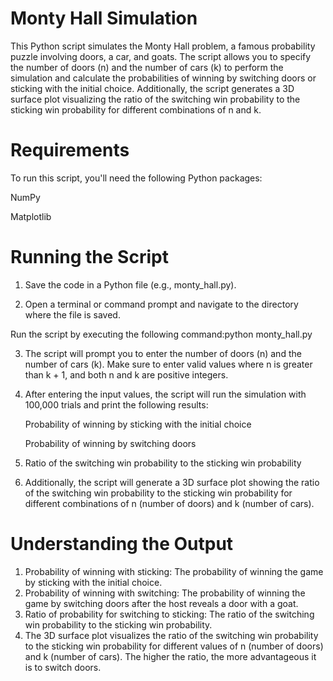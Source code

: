 # Monty Hall Simulation
This Python script simulates the Monty Hall problem, a famous probability puzzle involving doors, a car, and goats. The script allows you to specify the number of doors (n) and the number of cars (k) to perform the simulation and calculate the probabilities of winning by switching doors or sticking with the initial choice. Additionally, the script generates a 3D surface plot visualizing the ratio of the switching win probability to the sticking win probability for different combinations of n and k.

# Requirements
To run this script, you'll need the following Python packages:

NumPy

Matplotlib
# Running the Script
1. Save the code in a Python file (e.g., monty_hall.py).

2. Open a terminal or command prompt and navigate to the directory where the file is saved.

Run the script by executing the following command:python monty_hall.py

3. The script will prompt you to enter the number of doors (n) and the number of cars (k). Make sure to enter valid values where n is greater than k + 1, and both n and k are positive integers.

4. After entering the input values, the script will run the simulation with 100,000 trials and print the following results:

   Probability of winning by sticking with the initial choice
   
   Probability of winning by switching doors
   
5. Ratio of the switching win probability to the sticking win probability

6. Additionally, the script will generate a 3D surface plot showing the ratio of the switching win probability to the sticking win probability for different combinations of n (number of doors) and k (number of cars).

# Understanding the Output
1. Probability of winning with sticking: The probability of winning the game by sticking with the initial choice.
2. Probability of winning with switching: The probability of winning the game by switching doors after the host reveals a door with a goat.
3. Ratio of probability for switching to sticking: The ratio of the switching win probability to the sticking win probability.
4. The 3D surface plot visualizes the ratio of the switching win probability to the sticking win probability for different values of n (number of doors) and k (number of cars). The higher the ratio, the more advantageous it is to switch doors.

